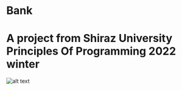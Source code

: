 # Bank
# A project from Shiraz University Principles Of Programming 2022 winter
![alt text](https://github.com/rzr1r/Bank/blob/development/img.PNG)
